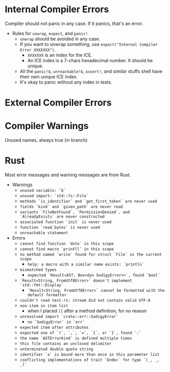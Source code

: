 # Internal Compiler Errors

Compiler should not panic in any case. If it panics, that's an error.

- Rules for `unwrap`, `expect`, and `panic!`
  - `unwrap` should be avoided in any case.
  - If you want to unwrap something, use `expect("Internal Compiler Error XXXXXXX")`.
    - `XXXXXXX` is an index for the ICE.
    - An ICE index is a 7-chars hexadecimal number. It should be unique.
  - All the `panic!`s, `unreachable!`s, `assert!`, and similar stuffs shell have their own unique ICE index.
  - It's okay to panic without any index in tests.

# External Compiler Errors

# Compiler Warnings

Unused names, always true (in branch)

# Rust

Most error messages and warning messages are from Rust.

- Warnings
  - ``` unused variable: `b` ```
  - ``` unused import: `std::fs::File` ```
  - ``` methods `is_identifier` and `get_first_token` are never used ```
  - ``` fields `kind` and `given_path` are never read ```
  - ``` variants `FileNotFound`, `PermissionDenied`, and `AlreadyExists` are never constructed ```
  - ``` associated function `init` is never used ```
  - ``` function `read_bytes` is never used ```
  - ``` unreachable statement ```
- Errors
  - ``` cannot find function `doto` in this scope ```
  - ``` cannot find macro `printll` in this scope ```
  - ``` no method named `write` found for struct `File` in the current scope ```
    - ``` help: a macro with a similar name exists: `println` ```
  - ``` mismatched types ```
    - ``` expected `Result<AST, Box<dyn SodigyError>>`, found `bool` ```
  - ``` `Result<String, FromUtf8Error>` doesn't implement `std::fmt::Display` ```
    - ``` `Result<String, FromUtf8Error>` cannot be formatted with the default formatter ```
  - ``` couldn't read test.rs: stream did not contain valid UTF-8 ```
  - ``` non-item in item list ```
    - when I placed `[]` after a method definition, for no reason
  - ``` unresolved import `crate::err::SodigyError` ```
    - ``` no `SodigyError` in `err` ```
  - ``` expected item after attributes ```
  - ``` expected one of `(`, `,`, `=`, `{`, or `}`, found `:` ```
  - ``` the name `ASTErrorKind` is defined multiple times ```
  - ``` this file contains an unclosed delimiter ```
  - ``` unterminated double quote string ```
  - ``` identifier `a` is bound more than once in this parameter list ```
  - ``` conflicting implementations of trait `Endec` for type `(_, _, _)` ```
